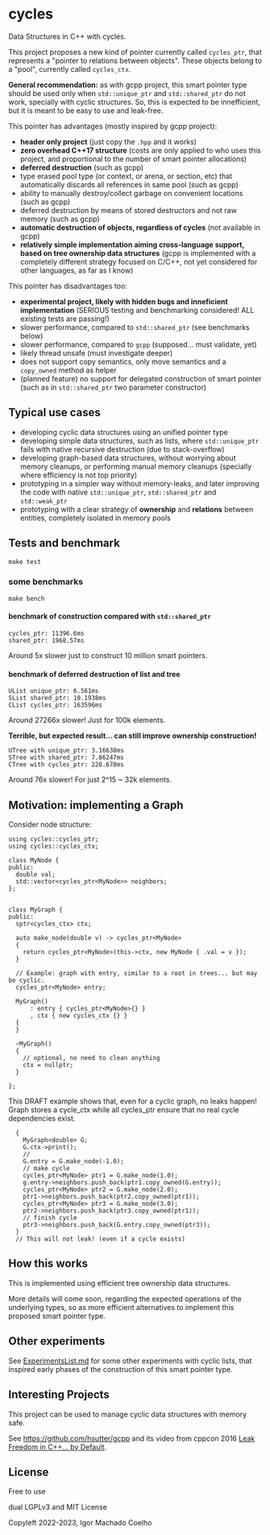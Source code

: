 # cycles
Data Structures in C++ with cycles.

This project proposes a new kind of pointer currently called `cycles_ptr`, that represents a "pointer to relations between objects". These objects belong to a "pool", currently called `cycles_ctx`. 

**General recommendation:** as with gcpp project, this smart pointer type should be used only when `std::unique_ptr` and `std::shared_ptr` do not work, specially with cyclic structures. So, this is expected to be innefficient, but it is meant to be easy to use and leak-free.

This pointer has advantages (mostly inspired by gcpp project):

- **header only project** (just copy the `.hpp` and it works)
- **zero overhead C++17 structure** (costs are only applied to who uses this project, and proportional to the number of smart pointer allocations)
- **deferred destruction** (such as gcpp)
- type erased pool type (or context, or arena, or section, etc) that automatically discards all references in same pool (such as gcpp)
- ability to manually destroy/collect garbage on convenient locations (such as gcpp)
- deferred destruction by means of stored destructors and not raw memory (such as gcpp)
- **automatic destruction of objects, regardless of cycles** (not available in gcpp)
- **relatively simple implementation aiming cross-language support, based on tree ownership data structures** (gcpp is implemented with a completely different strategy focused on C/C++, not yet considered for other languages, as far as I know)

This pointer has disadvantages too:

- **experimental project, likely with hidden bugs and inneficient implementation** (SERIOUS testing and benchmarking considered! ALL existing tests are passing!)
- slower performance, compared to `std::shared_ptr` (see benchmarks below)
- slower performance, compared to `gcpp` (supposed... must validate, yet)
- likely thread unsafe (must investigate deeper)
- does not support copy semantics, only move semantics and a `copy_owned` method as helper
- (planned feature) no support for delegated construction of smart pointer (such as in `std::shared_ptr` two parameter constructor)

## Typical use cases

- developing cyclic data structures using an unified pointer type
- developing simple data structures, such as lists, where `std::unique_ptr` fails with native recursive destruction (due to stack-overflow)
- developing graph-based data structures, without worrying about memory cleanups, or performing manual memory cleanups (specially where efficiency is not top priority)
- prototyping in a simpler way without memory-leaks, and later improving the code with native `std::unique_ptr`, `std::shared_ptr` and `std::weak_ptr`
- prototyping with a clear strategy of **ownership** and **relations** between entities, completely isolated in memory pools

## Tests and benchmark

`make test`

### some benchmarks

`make bench`

#### benchmark of construction compared with `std::shared_ptr`

```
cycles_ptr: 11396.6ms
shared_ptr: 1968.57ms
```

Around 5x slower just to construct 10 million smart pointers.

#### benchmark of deferred destruction of list and tree

```
UList unique_ptr: 6.561ms
SList shared_ptr: 10.1938ms
CList cycles_ptr: 163596ms
```

Around 27266x slower! Just for 100k elements. 

**Terrible, but expected result... can still improve ownership construction!**

```
UTree with unique_ptr: 3.16638ms
STree with shared_ptr: 7.86247ms
CTree with cycles_ptr: 228.678ms
```

Around 76x slower! For just 2^15 ~ 32k elements.


## Motivation: implementing a Graph

Consider node structure:

```{.cpp}
using cycles::cycles_ptr;
using cycles::cycles_ctx;

class MyNode {
public:
  double val;
  std::vector<cycles_ptr<MyNode>> neighbors;
};


class MyGraph {
public:
  sptr<cycles_ctx> ctx;

  auto make_node(double v) -> cycles_ptr<MyNode>
  {
    return cycles_ptr<MyNode>(this->ctx, new MyNode { .val = v });
  }

  // Example: graph with entry, similar to a root in trees... but may be cyclic.
  cycles_ptr<MyNode> entry;

  MyGraph()
      : entry { cycles_ptr<MyNode>{} }
      , ctx { new cycles_ctx {} }
  {
  }

  ~MyGraph()
  {
    // optional, no need to clean anything
    ctx = nullptr;
  }

};
```

This DRAFT example shows that, even for a cyclic graph, no leaks happen!
Graph stores a cycle_ctx while all cycles_ptr ensure that no real cycle dependencies exist.

```{.cpp}
  {
    MyGraph<double> G;
    G.ctx->print();
    //
    G.entry = G.make_node(-1.0);
    // make cycle
    cycles_ptr<MyNode> ptr1 = G.make_node(1.0);
    g.entry->neighbors.push_back(ptr1.copy_owned(G.entry));
    cycles_ptr<MyNode> ptr2 = G.make_node(2.0);
    ptr1->neighbors.push_back(ptr2.copy_owned(ptr1));
    cycles_ptr<MyNode> ptr3 = G.make_node(3.0);
    ptr2->neighbors.push_back(ptr3.copy_owned(ptr1));
    // finish cycle
    ptr3->neighbors.push_back(G.entry.copy_owned(ptr3));
  }
  // This will not leak! (even if a cycle exists)
```

## How this works

This is implemented using efficient tree ownership data structures.

More details will come soon, regarding the expected operations of the underlying types, so as more efficient alternatives to implement this proposed smart pointer type.

## Other experiments

See [ExperimentsList.md](ExperimentsList.md) for some other experiments with cyclic lists, that inspired early phases of the construction of this smart pointer type.

## Interesting Projects

This project can be used to manage cyclic data structures with memory safe.

See https://github.com/hsutter/gcpp and its video from cppcon 2016 [Leak Freedom in C++... by Default](https://www.youtube.com/watch?v=JfmTagWcqoE).

## License

Free to use

dual LGPLv3 and MIT License

Copyleft 2022-2023, Igor Machado Coelho
